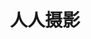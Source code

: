 ---
description: 至少打底的图片还是可以看看的。
layout: post
results:
- primaryGenreName: Lifestyle
  version: '1.0.0'
  artworkUrl100: http://a927.phobos.apple.com/us/r30/Purple6/v4/e3/b0/cc/e3b0ccf8-c655-1334-e81e-ae6b4ca3ecb5/mzl.tidtbxmd.png
  trackViewUrl: https://itunes.apple.com/cn/app/ren-ren-she-ying/id895686768?mt=8&uo=4
  artworkUrl60: http://a1387.phobos.apple.com/us/r30/Purple1/v4/6a/ea/46/6aea46d0-607d-ba21-6bb6-ff28078f8645/AppIcon57x57.png
  minimumOsVersion: '6.0'
  sellerName: Xiamen Weishi Culture Media Co., Ltd.
  supportedDevices:
  - iPhone5c
  - iPadThirdGen4G
  - iPhone-3GS
  - iPadMini
  - iPhone4S
  - iPadThirdGen
  - iPad23G
  - iPodTouchourthGen
  - iPadFourthGen4G
  - iPhone4
  - iPhone5
  - iPhone5s
  - iPadMini4G
  - iPad2Wifi
  - iPodTouchFifthGen
  - iPadFourthGen
  genres:
  - 生活
  - 社交
  trackName: 人人摄影
  description: 这是一个能让你欣赏、参与、信任、依赖的社交圈子。你可以随时抓拍图片，在圈子里以快速、美妙而有趣的方式与亲友沟通、交流、分享，直观地感知、感受、感动彼此。相信我，在移动化读图时代，这一定是你需要的！
  price: 0
  trackId: 895686768
  releaseDate: '2014-07-30T23:08:14Z'
  screenshotUrls:
  - http://a1.mzstatic.com/us/r30/Purple1/v4/92/8b/12/928b121e-49ce-7a57-9f56-8dd56ae9dacc/screen1136x1136.jpeg
  - http://a3.mzstatic.com/us/r30/Purple4/v4/ab/32/20/ab3220fd-80b5-9a14-df0e-0f27eddd4862/screen1136x1136.jpeg
  - http://a4.mzstatic.com/us/r30/Purple1/v4/84/e7/6a/84e76aa0-3a63-86e6-2147-9f00c8e69a6c/screen1136x1136.jpeg
  - http://a1.mzstatic.com/us/r30/Purple4/v4/ce/a5/3b/cea53b91-5768-9617-0a9d-4d5e399c4c88/screen1136x1136.jpeg
  - http://a4.mzstatic.com/us/r30/Purple4/v4/30/69/4c/30694cf0-b142-bbbf-3d35-498d32952caf/screen1136x1136.jpeg
  artistViewUrl: https://itunes.apple.com/cn/artist/weishi-culture-media-co.-ltd./id787743277?uo=4
  primaryGenreId: 6012
  kind: software
  fileSizeBytes: '14367900'
  bundleId: com.weishi.renrensheying
  trackContentRating: 4+
  artistName: Weishi Culture Media Co., Ltd.
  trackCensoredName: 人人摄影
  isGameCenterEnabled: false
  contentAdvisoryRating: 4+
  languageCodesISO2A:
  - EN
  - ZH
  features: &a []
  wrapperType: software
  artworkUrl512: http://a927.phobos.apple.com/us/r30/Purple6/v4/e3/b0/cc/e3b0ccf8-c655-1334-e81e-ae6b4ca3ecb5/mzl.tidtbxmd.png
  formattedPrice: 免费
  artistId: 787743277
  genreIds:
  - '6012'
  - '6005'
  currency: CNY
  ipadScreenshotUrls: *a
category: 生活
tags: tag1
resultCount: 1
title: 人人摄影

---